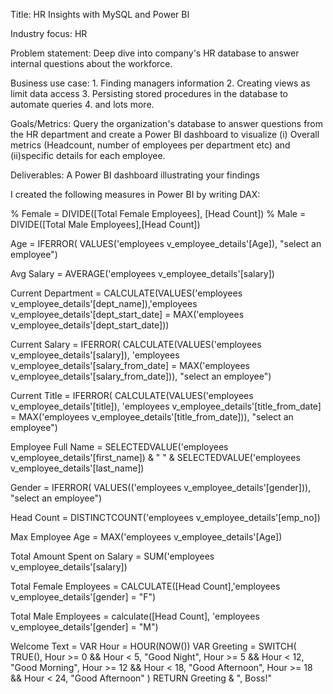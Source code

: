 Title: HR Insights with MySQL and Power BI

Industry focus: HR

Problem statement: Deep dive into company's HR database to answer internal questions about the workforce.

Business use case: 1. Finding managers information
2. Creating views as limit data access
3. Persisting stored procedures in the database to automate queries
4. and lots more.

Goals/Metrics: Query the organization's database to answer questions from the HR department and create a Power BI dashboard to visualize (i) Overall metrics (Headcount, number of employees per department etc) and (ii)specific details for each employee.

Deliverables: A Power BI dashboard illustrating your findings

I created the following measures in Power BI by writing DAX:

% Female = DIVIDE([Total Female Employees], [Head Count])
% Male = DIVIDE([Total Male Employees],[Head Count])

Age = 
    IFERROR(
    VALUES('employees v_employee_details'[Age]),
    "select an employee")

Avg Salary = AVERAGE('employees v_employee_details'[salary])

Current Department = CALCULATE(VALUES('employees v_employee_details'[dept_name]),'employees v_employee_details'[dept_start_date] = MAX('employees v_employee_details'[dept_start_date]))

Current Salary = 
    IFERROR(
    CALCULATE(VALUES('employees v_employee_details'[salary]),
    'employees v_employee_details'[salary_from_date] = MAX('employees v_employee_details'[salary_from_date])),
    "select an employee")

Current Title = 
    IFERROR(
    CALCULATE(VALUES('employees v_employee_details'[title]),
    'employees v_employee_details'[title_from_date] = MAX('employees v_employee_details'[title_from_date])),
    "select an employee")

Employee Full Name = SELECTEDVALUE('employees v_employee_details'[first_name]) & " " & SELECTEDVALUE('employees v_employee_details'[last_name])

Gender = 
    IFERROR(
    VALUES(('employees v_employee_details'[gender])),
    "select an employee")

Head Count = DISTINCTCOUNT('employees v_employee_details'[emp_no])

Max Employee Age = MAX('employees v_employee_details'[Age])

Total Amount Spent on Salary = SUM('employees v_employee_details'[salary])

Total Female Employees = CALCULATE([Head Count],'employees v_employee_details'[gender] = "F")

Total Male Employees = calculate([Head Count], 'employees v_employee_details'[gender] = "M")

Welcome Text = 
VAR Hour = HOUR(NOW())
VAR Greeting =
SWITCH(
	TRUE(),
	Hour >= 0 && Hour < 5, "Good Night",
	Hour >= 5 && Hour < 12, "Good Morning",
	Hour >= 12 && Hour < 18, "Good Afternoon",
	Hour >= 18 && Hour < 24, "Good Afternoon"
)
RETURN
Greeting & ", Boss!"